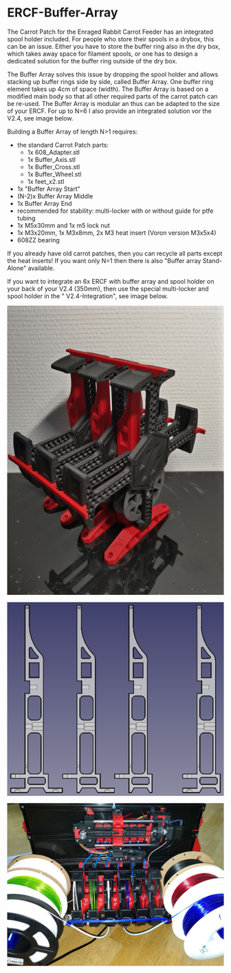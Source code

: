 # ERCF-Buffer-Array

The Carrot Patch for the Enraged Rabbit Carrot Feeder has an integrated spool holder included. For people who store their spools in a drybox, this can be an issue. Either you have to store the buffer ring also in the dry box, which takes away space for filament spools, or one has to design a dedicated solution for the buffer ring outside of the dry box.

The Buffer Array solves this issue by dropping the spool holder and allows stacking up buffer rings side by side, called Buffer Array. One buffer ring element takes up 4cm of space (width). The Buffer Array is based on a modified main body so that all other required parts of the carrot patch can be re-used. The Buffer Array is modular an thus can be adapted to the size of your ERCF. For up to N=6 I also provide an integrated solution vor the V2.4, see image below.

Building a Buffer Array of length N>1 requires:
- the standard Carrot Patch parts:
  - 1x 608_Adapter.stl
  - 1x Buffer_Axis.stl
  - 1x Buffer_Cross.stl
  - 1x Buffer_Wheel.stl
  - 1x feet_x2.stl
- 1x "Buffer Array Start"
- (N-2)x Buffer Array Middle
- 1x Buffer Array End
- recommended for stability: multi-locker with or without guide for ptfe tubing
- 1x M5x30mm and 1x m5 lock nut
- 1x M3x20mm, 1x M3x8mm, 2x M3 heat insert (Voron version M3x5x4)
- 608ZZ bearing

If you already have old carrot patches, then you can recycle all parts except the heat inserts!
If you want only N=1 then there is also "Buffer array Stand-Alone" available.

If you want to integrate an 6x ERCF with buffer array and spool holder on your back of your V2.4 (350mm), then use the special multi-locker and spool holder in the " V2.4-Integration", see image below.


![RL Triple Buffer Array](https://github.com/probably-Erwins-Cat/ERCF-Buffer-Array/blob/main/images/rl-buffer-array.jpg?raw=true?)

![Overview Main_Body Types](https://github.com/probably-Erwins-Cat/ERCF-Buffer-Array/blob/main/images/CAD-start-middle-end-stand-alone.png?raw=true)

![V2.4-Integration](https://github.com/probably-Erwins-Cat/ERCF-Buffer-Array/blob/main/images/V2.4-integration.jpg?raw=true)
